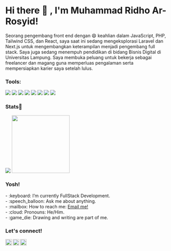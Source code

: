 

# <summary><strong>Hi there :wave: , I'm Muhammad Ridho Ar-Rosyid!</strong></summary>
Seorang pengembang front end dengan :smile: keahlian dalam JavaScript, PHP, Tailwind CSS, dan React, saya saat ini sedang mengeksplorasi Laravel dan Next.js untuk mengembangkan keterampilan menjadi pengembang full stack. Saya juga sedang menempuh pendidikan di bidang Bisnis Digital di Universitas Lampung. Saya membuka peluang untuk bekerja sebagai freelancer dan magang guna memperluas pengalaman serta mempersiapkan karier saya setelah lulus.

### <summary><strong>Tools:</strong></summary>
<p>
    <img src="https://img.shields.io/badge/Text%20Editor-Visual%20Studio%20Code-blue?&logo=visual%20studio%20code&logoColor=blue"/>
    <img src="https://img.shields.io/badge/Language-Javascript-yellow?logo=javascript" />
    <img src="https://img.shields.io/badge/Language-PHP-777BB4?logo=php" />
    <img src="https://img.shields.io/badge/css_framework-TailwindCSS-%2306B6D4?logo=tailwindcss" />
    <img src="https://img.shields.io/badge/css_framework-Bootstrap-%237952B3?logo=bootstrap" />
    <img src="https://img.shields.io/badge/framework-React-%2361DAFB?logo=react" />
    <img src="https://img.shields.io/badge/framework-Next.Js-%23000000?logo=nextdotjs" />
    <img src="https://img.shields.io/badge/framework-Laravel-%23FF2D20?logo=Laravel" />
</p>

### <summary><strong>Stats💪</strong></summary>
<p>
    <img src="https://github-readme-stats.vercel.app/api?username=ridhoarrosyid&hide=contribs,prs&show_icons=true&hide_border=true&title_color=000" />
    <img src="https://github-readme-stats.vercel.app/api/top-langs/?username=ridhoarrosyid&layout=compact" height=180 />
</p>

### <summary><strong>Yosh!</strong></summary>
<p>
    - :keyboard: I’m currently FullStack Development. </br>
    - :speech_balloon: Ask me about anything.</br>
    - :mailbox: How to reach me: <a href="mailto:muhammadridhoarrosyid@gmail.com">Email me!</a>  </br>
    - :cloud: Pronouns: He/Him. </br>
    - :game_die: Drawing and writing are part of me. </br>
<p>
 
### <summary><strong>Let's connect!</strong></summary>
<a href="https://twitter.com/ridho_arowwing">
  <img align="left" alt="Goo's Twitter" width="20px" src="https://simpleicons.now.sh/twitter/495f7e" />
</a>
<a href="https://www.instagram.com/ridhoo_arrosyid/?hl=en">
  <img align="left" alt="Goo's Instagram" width="20px" src="https://simpleicons.now.sh/instagram/495f7e" />
</a>
<a href="https://www.linkedin.com/in/muhammad-ridho-ar-rosyid/">
  <img align="left" alt="Goo's Blog" width="20px" src="https://simpleicons.now.sh/linkedin/495f7e" />
</a>
